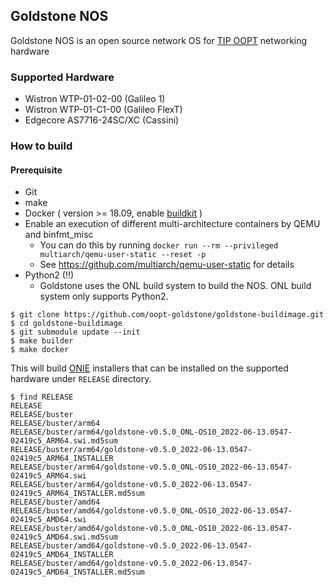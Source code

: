 Goldstone NOS
---

Goldstone NOS is an open source network OS for [TIP OOPT](https://telecominfraproject.com/oopt/) networking hardware

### Supported Hardware

- Wistron WTP-01-02-00 (Galileo 1)
- Wistron WTP-01-C1-00 (Galileo FlexT)
- Edgecore AS7716-24SC/XC (Cassini)

### How to build

#### Prerequisite

- Git
- make
- Docker ( version >= 18.09, enable [buildkit](https://docs.docker.com/develop/develop-images/build_enhancements/) )
- Enable an execution of different multi-architecture containers by QEMU and binfmt_misc
    - You can do this by running `docker run --rm --privileged multiarch/qemu-user-static --reset -p`
    - See https://github.com/multiarch/qemu-user-static for details
- Python2 (!!)
    - Goldstone uses the ONL build system to build the NOS. ONL build system only supports Python2.

```
$ git clone https://github.com/oopt-goldstone/goldstone-buildimage.git
$ cd goldstone-buildimage
$ git submodule update --init
$ make builder
$ make docker
```

This will build [ONIE](https://opencomputeproject.github.io/onie/) installers that can be installed on the supported hardware under `RELEASE` directory.

```
$ find RELEASE
RELEASE
RELEASE/buster
RELEASE/buster/arm64
RELEASE/buster/arm64/goldstone-v0.5.0_ONL-OS10_2022-06-13.0547-02419c5_ARM64.swi.md5sum
RELEASE/buster/arm64/goldstone-v0.5.0_2022-06-13.0547-02419c5_ARM64_INSTALLER
RELEASE/buster/arm64/goldstone-v0.5.0_ONL-OS10_2022-06-13.0547-02419c5_ARM64.swi
RELEASE/buster/arm64/goldstone-v0.5.0_2022-06-13.0547-02419c5_ARM64_INSTALLER.md5sum
RELEASE/buster/amd64
RELEASE/buster/amd64/goldstone-v0.5.0_ONL-OS10_2022-06-13.0547-02419c5_AMD64.swi
RELEASE/buster/amd64/goldstone-v0.5.0_ONL-OS10_2022-06-13.0547-02419c5_AMD64.swi.md5sum
RELEASE/buster/amd64/goldstone-v0.5.0_2022-06-13.0547-02419c5_AMD64_INSTALLER
RELEASE/buster/amd64/goldstone-v0.5.0_2022-06-13.0547-02419c5_AMD64_INSTALLER.md5sum
```
